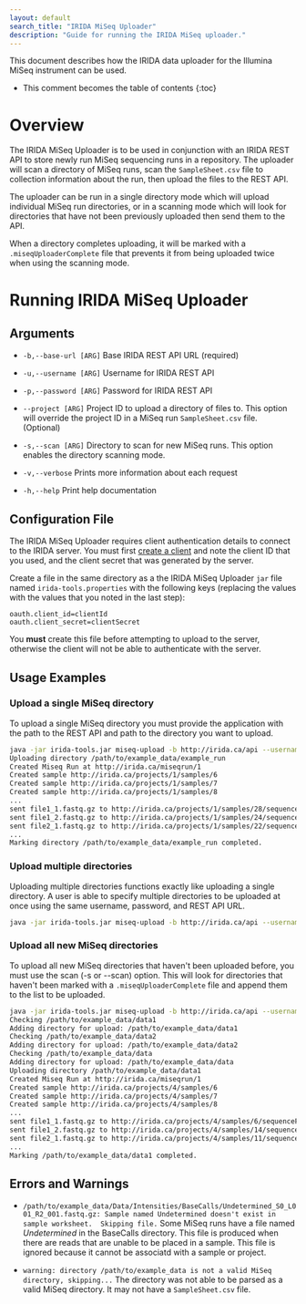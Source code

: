 ```yaml
---
layout: default
search_title: "IRIDA MiSeq Uploader"
description: "Guide for running the IRIDA MiSeq uploader."
---
```


This document describes how the IRIDA data uploader for the Illumina MiSeq instrument can be used.

* This comment becomes the table of contents
{:toc}

Overview
========
The IRIDA MiSeq Uploader is to be used in conjunction with an IRIDA REST API to store newly run MiSeq sequencing runs in a repository.  The uploader will scan a directory of MiSeq runs, scan the `SampleSheet.csv` file to collection information about the run, then upload the files to the REST API.

The uploader can be run in a single directory mode which will upload individual MiSeq run directories, or in a scanning mode which will look for directories that have not been previously uploaded then send them to the API.

When a directory completes uploading, it will be marked with a `.miseqUploaderComplete` file that prevents it from being uploaded twice when using the scanning mode.

Running IRIDA MiSeq Uploader
============================

Arguments
---------

* `-b,--base-url [ARG]`
  Base IRIDA REST API URL (required)

* `-u,--username [ARG]`
  Username for IRIDA REST API

* `-p,--password [ARG]`
  Password for IRIDA REST API

* `--project [ARG]`
  Project ID to upload a directory of files to.  This option will override the
 project ID in a MiSeq run `SampleSheet.csv` file.  (Optional)

* `-s,--scan [ARG]`
  Directory to scan for new MiSeq runs.  This option enables the directory scanning mode.

* `-v,--verbose`
  Prints more information about each request

* `-h,--help`
  Print help documentation

Configuration File
------------------
The IRIDA MiSeq Uploader requires client authentication details to connect to the IRIDA server. You must first [create a client](../../../user/administrator/#creating-a-new-system-client) and note the client ID that you used, and the client secret that was generated by the server.

Create a file in the same directory as a the IRIDA MiSeq Uploader `jar` file named `irida-tools.properties` with the following keys (replacing the values with the values that you noted in the last step):

```properties
oauth.client_id=clientId
oauth.client_secret=clientSecret
```

You **must** create this file before attempting to upload to the server, otherwise the client will not be able to authenticate with the server.

Usage Examples
--------------

### Upload a single MiSeq directory

To upload a single MiSeq directory you must provide the application with the path to the REST API and path to the directory you want to upload.

```bash
java -jar irida-tools.jar miseq-upload -b http://irida.ca/api --username test_user --password test_password /path/to/example_data/example_run
Uploading directory /path/to/example_data/example_run
Created Miseq Run at http://irida.ca/miseqrun/1
Created sample http://irida.ca/projects/1/samples/6
Created sample http://irida.ca/projects/1/samples/7
Created sample http://irida.ca/projects/1/samples/8
...
sent file1_1.fastq.gz to http://irida.ca/projects/1/samples/28/sequenceFiles/1
sent file1_2.fastq.gz to http://irida.ca/projects/1/samples/24/sequenceFiles/2
sent file2_1.fastq.gz to http://irida.ca/projects/1/samples/22/sequenceFiles/3
...
Marking directory /path/to/example_data/example_run completed.
```

### Upload multiple directories

Uploading multiple directories functions exactly like uploading a single directory.  A user is able to specify multiple directories to be uploaded at once using the same username, password, and REST API URL.

```bash
java -jar irida-tools.jar miseq-upload -b http://irida.ca/api --username test_user --password test_password /path/to/example_data/example_run /path/to/example_data/another_run
```

### Upload all new MiSeq directories

To upload all new MiSeq directories that haven't been uploaded before, you must use the scan (-s or --scan) option.  This will look for directories that haven't been marked with a `.miseqUploaderComplete` file and append them to the list to be uploaded.

```bash
java -jar irida-tools.jar miseq-upload -b http://irida.ca/api --username test_user --password test_password --scan /path/to/example_data/
Checking /path/to/example_data/data1
Adding directory for upload: /path/to/example_data/data1
Checking /path/to/example_data/data2
Adding directory for upload: /path/to/example_data/data2
Checking /path/to/example_data/data
Adding directory for upload: /path/to/example_data/data
Uploading directory /path/to/example_data/data1
Created Miseq Run at http://irida.ca/miseqrun/1
Created sample http://irida.ca/projects/4/samples/6
Created sample http://irida.ca/projects/4/samples/7
Created sample http://irida.ca/projects/4/samples/8
...
sent file1_1.fastq.gz to http://irida.ca/projects/4/samples/6/sequenceFiles/1
sent file1_2.fastq.gz to http://irida.ca/projects/4/samples/14/sequenceFiles/2
sent file2_1.fastq.gz to http://irida.ca/projects/4/samples/11/sequenceFiles/3
...
Marking /path/to/example_data/data1 completed.
```

Errors and Warnings
-------------------

* `/path/to/example_data/Data/Intensities/BaseCalls/Undetermined_S0_L001_R2_001.fastq.gz: Sample named Undetermined doesn't exist in sample worksheet.  Skipping file.`
    Some MiSeq runs have a file named *Undetermined* in the BaseCalls directory.  This file is produced when there are reads that are unable to be placed in a sample.  This file is ignored because it cannot be associatd with a sample or project.

* `warning: directory /path/to/example_data is not a valid MiSeq directory, skipping...`
    The directory was not able to be parsed as a valid MiSeq directory.  It may not have a `SampleSheet.csv` file.
